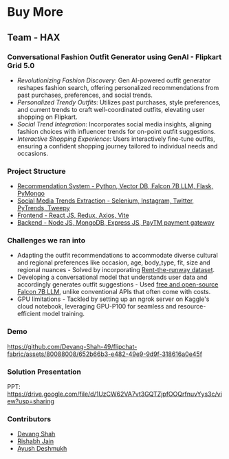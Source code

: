 # Buy More
## Team - HAX

### Conversational Fashion Outfit Generator using GenAI - Flipkart Grid 5.0
- *Revolutionizing Fashion Discovery*: Gen AI-powered outfit generator reshapes fashion search, offering personalized recommendations from past purchases, preferences, and social trends.
- *Personalized Trendy Outfits*: Utilizes past purchases, style preferences, and current trends to craft well-coordinated outfits, elevating user shopping on Flipkart.
- *Social Trend Integration*: Incorporates social media insights, aligning fashion choices with influencer trends for on-point outfit suggestions.
- *Interactive Shopping Experience*: Users interactively fine-tune outfits, ensuring a confident shopping journey tailored to individual needs and occasions.

### Project Structure
- [Recommendation System - Python, Vector DB, Falcon 7B LLM, Flask, PyMongo](https://github.com/Devang-Shah-49/flipchat-fabric/tree/rishabh/backend)
- [Social Media Trends Extraction - Selenium, Instagram, Twitter, PyTrends, Tweepy](https://github.com/Devang-Shah-49/flipchat-fabric/tree/rishabh/scrappers)
- [Frontend - React JS, Redux, Axios, Vite](https://github.com/Devang-Shah-49/flipchat-fabric/tree/rishabh/client)
- [Backend - Node JS, MongoDB, Express JS, PayTM payment gateway](https://github.com/Devang-Shah-49/flipchat-fabric/tree/rishabh/server)

### Challenges we ran into
- Adapting the outfit recommendations to accommodate diverse cultural and regional preferences like occasion, age, body_type, fit, size and regional nuances - Solved by incorporating [Rent-the-runway dataset](https://cseweb.ucsd.edu/~jmcauley/datasets.html#clothing_fit).
- Developing a conversational model that understands user data and accordingly generates outfit suggestions - Used [free and open-source Falcon 7B LLM](https://huggingface.co/TheBloke/WizardLM-Uncensored-Falcon-7B-GPTQ), unlike conventional APIs that often come with costs.
- GPU limitations - Tackled by setting up an ngrok server on Kaggle's cloud notebook, leveraging GPU-P100 for seamless and resource-efficient model training.

### Demo
https://github.com/Devang-Shah-49/flipchat-fabric/assets/80088008/652b66b3-e482-49e9-9d9f-318616a0e45f

### Solution Presentation
PPT: https://drive.google.com/file/d/1UzCW62VA7vt3GQTZjpfOOQrfnuvYys3c/view?usp=sharing

### Contributors
- [Devang Shah](https://github.com/Devang-Shah-49)
- [Rishabh Jain](https://github.com/rish-2912)
- [Ayush Deshmukh](https://github.com/Ayush_Deshmukh)



